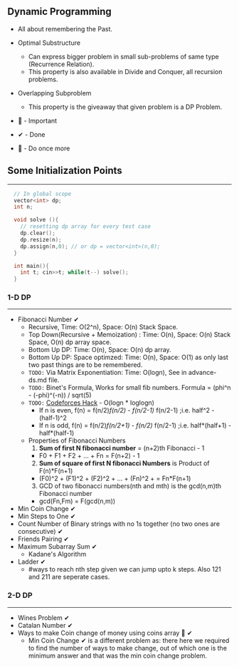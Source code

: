 ## Dynamic Programming

- All about remembering the Past.
- Optimal Substructure
  - Can express bigger problem in small sub-problems of same type (Recurrence Relation).
  - This property is also available in Divide and Conquer, all recursion problems.  
- Overlapping Subproblem
  - This property is the giveaway that given problem is a DP Problem.
  
- 💎 - Important
- ✔  - Done
- 🌟 - Do once more

## Some Initialization Points 
-----------------------------

```cpp
  // In global scope
  vector<int> dp;
  int n;

  void solve (){
    // resetting dp array for every test case
    dp.clear();
    dp.resize(n);
    dp.assign(n,0); // or dp = vector<int>(n,0);
  }

  int main(){
    int t; cin>>t; while(t--) solve();
  }
```

### 1-D DP
----------

- Fibonacci Number ✔
  - Recursive, Time: O(2^n), Space: O(n) Stack Space.
  - Top Down(Recursive + Memoization) : Time: O(n), Space: O(n) Stack Space, O(n) dp array space. 
  - Bottom Up DP: Time: O(n), Space: O(n) dp array.
  - Bottom Up DP: Space optimzed:  Time: O(n), Space: O(1) as only last two past things are to be remembered.
  - `TODO:` Via Matrix Exponentiation: Time: O(logn), See in advance-ds.md file.
  - `TODO:` Binet's Formula, Works for small fib numbers. Formula = (phi^n - (-phi)^(-n)) / sqrt(5)
  - `TODO:` [Codeforces Hack](codeforces.com/blog/entry/14516/) - O(logn * loglogn)
    - If n is even, f(n) = f(n/2)*f(n/2) - f(n/2-1)* f(n/2-1) ;i.e. half^2 - (half-1)^2
    - If n is odd, f(n) = f(n/2)*f(n/2+1) - f(n/2)* f(n/2-1) ;i.e. half*(half+1) - half*(half-1)
  - Properties of Fibonacci Numbers
    1. **Sum of first N fibonacci number** = (n+2)th Fibonacci - 1
      - F0 + F1 + F2 + ... + Fn = F(n+2) - 1
    2. **Sum of square of first N fibonacci Numbers** is Product of F(n)*F(n+1)
      - (F0)^2 + (F1)^2 + (F2)^2 + ... + (Fn)^2 +  = Fn*F(n+1) 
    3. GCD of two fibonacci numbers(nth and mth) is the gcd(n,m)th Fibonacci number
      - gcd(Fn,Fm) = F(gcd(n,m))
- Min Coin Change ✔
- Min Steps to One ✔
- Count Number of Binary strings with no 1s together (no two ones are consecutive) ✔
- Friends Pairing ✔
- Maximum Subarray Sum ✔
  - Kadane's Algorithm 
- Ladder ✔
  - #ways to reach nth step given we can jump upto k steps. Also 121 and 211 are seperate cases.

### 2-D DP
----------

- Wines Problem ✔
- Catalan Number ✔
- Ways to make Coin change of money using coins array 🌟 ✔
  - Min Coin Change ✔ is a different problem as: there here we required to find the number of ways to make change, out of which one is the minimum answer and that was the min coin change problem.


